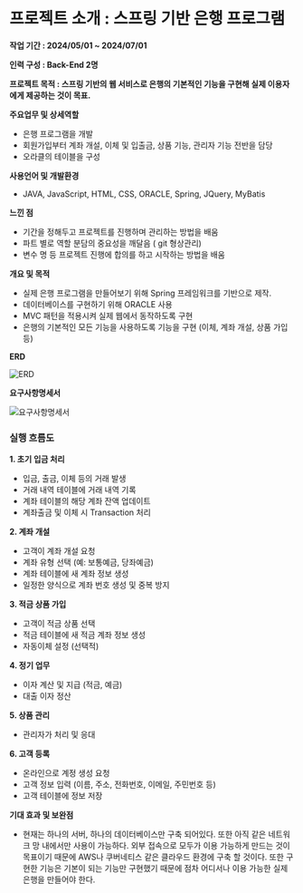 <h1>프로젝트 소개 : 스프링 기반 은행 프로그램</h1>

<b>작업 기간	: 2024/05/01 ~ 2024/07/01</b>

<b>인력 구성	: Back-End 2명</b>

<b>프로젝트 목적 :	스프링 기반의 웹 서비스로 은행의 기본적인 기능을 구현해 실제 이용자에게 제공하는 것이 목표.</b>

<b>주요업무 및 상세역할	</b>
  - 은행 프로그램을 개발
  - 회원가입부터 계좌 개설, 이체 및 입출금, 상품 기능, 관리자 기능 전반을 담당
  - 오라클의 테이블을 구성 

<b>사용언어 및 개발환경</b>
  - JAVA, JavaScript, HTML, CSS, ORACLE, Spring, JQuery, MyBatis
    
<b>느낀 점</b>
  - 기간을 정해두고 프로젝트를 진행하며 관리하는 방법을 배움
  - 파트 별로 역할 분담의 중요성을 깨달음 ( git 형상관리)
  - 변수 명 등 프로젝트 진행에 합의를 하고 시작하는 방법을 배움

<b>개요 및 목적</b>
  - 실제 은행 프로그램을 만들어보기 위해 Spring 프레임워크를 기반으로 제작. 
  - 데이터베이스를 구현하기 위해 ORACLE 사용
  - MVC 패턴을 적용시켜 실제 웹에서 동작하도록 구현
  - 은행의 기본적인 모든 기능을 사용하도록 기능을 구현 (이체, 계좌 개설, 상품 가입 등)

<b>ERD</b>	 

![ERD](https://github.com/user-attachments/assets/ceac1875-3f57-4f6c-a602-7e593736be1b)

<b>요구사항명세서</b>

![요구사항명세서](https://github.com/user-attachments/assets/76151340-40f0-445f-9f9b-a71077bc9b73)

<h3>실행 흐름도</h3>

<b>1. 초기 입금 처리</b>
  - 입금, 출금, 이체 등의 거래 발생
  - 거래 내역 테이블에 거래 내역 기록
  - 계좌 테이블의 해당 계좌 잔액 업데이트
  - 계좌출금 및 이체 시 Transaction 처리
    
<b>2. 계좌 개설</b>
  - 고객이 계좌 개설 요청
  - 계좌 유형 선택 (예: 보통예금, 당좌예금)
  - 계좌 테이블에 새 계좌 정보 생성
  - 일정한 양식으로 계좌 번호 생성 및 중복 방지
    
<b>3. 적금 상품 가입</b>
  - 고객이 적금 상품 선택
  - 적금 테이블에 새 적금 계좌 정보 생성
  - 자동이체 설정 (선택적)
    
<b>4. 정기 업무</b>
  - 이자 계산 및 지급 (적금, 예금)
  - 대출 이자 정산
    
<b>5. 상품 관리</b>
  - 관리자가 처리 및 응대
    
<b>6. 고객 등록</b>
  - 온라인으로 계정 생성 요청
  - 고객 정보 입력 (이름, 주소, 전화번호, 이메일, 주민번호 등)
  - 고객 테이블에 정보 저장

<b>기대 효과 및 보완점</b>
  - 현재는 하나의 서버, 하나의 데이터베이스만 구축 되어있다. 또한 아직 같은 네트워크 망 내에서만 사용이 가능하다. 외부 접속으로 모두가 이용 가능하게 만드는 것이 목표이기 때문에 AWS나 쿠버네티스 같은 클라우드 환경에 구축 할 것이다. 또한 구현한 기능은 기본이 되는 기능만 구현했기 때문에 점차 어디서나 이용 가능한 실제 은행을 만들어야 한다.
